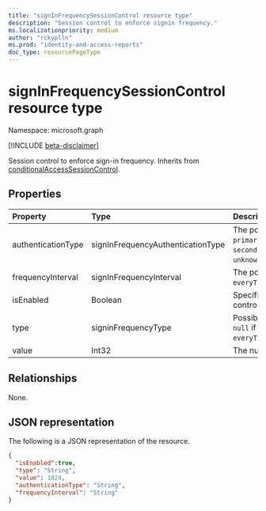 ```yaml
---
title: "signInFrequencySessionControl resource type"
description: "Session control to enforce signin frequency."
ms.localizationpriority: medium
author: "rckyplln"
ms.prod: "identity-and-access-reports"
doc_type: resourcePageType
---
```


# signInFrequencySessionControl resource type

Namespace: microsoft.graph

[!INCLUDE [beta-disclaimer](../../includes/beta-disclaimer.md)]

Session control to enforce sign-in frequency. Inherits from [conditionalAccessSessionControl](conditionalaccesssessioncontrol.md).

## Properties

| Property     | Type        | Description |
|:-------------|:------------|:------------|
|authenticationType |signInFrequencyAuthenticationType  | The possible values are `primaryAndSecondaryAuthentication`, `secondaryAuthentication`, `unknownFutureValue`.|
|frequencyInterval  |signInFrequencyInterval  | The possible values are `timeBased`, `everyTime`, `unknownFutureValue`.|
|isEnabled     |Boolean      | Specifies whether the session control is enabled. |
|type          |signinFrequencyType       | Possible values are: `days`, `hours`, or `null` if frequencyInterval is `everyTime` .|
|value         |Int32        | The number of `days` or `hours`.|


## Relationships

None.

## JSON representation

The following is a JSON representation of the resource.

<!-- {
  "blockType": "resource",
  "optionalProperties": [

  ],
  "@odata.type": "microsoft.graph.signInFrequencySessionControl",
  "baseType": "microsoft.graph.conditionalAccessSessionControl"
}-->

```json
{
  "isEnabled":true,
  "type": "String",
  "value": 1024,
  "authenticationType": "String",
  "frequencyInterval": "String"
}
```

<!-- uuid: 16cd6b66-4b1a-43a1-adaf-3a886856ed98
2019-02-04 14:57:30 UTC -->
<!-- {
  "type": "#page.annotation",
  "description": "signInFrequencySessionControl resource",
  "keywords": "",
  "section": "documentation",
  "tocPath": ""
}-->


